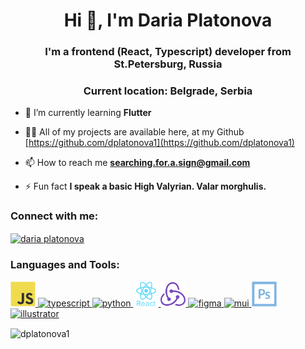 <h1 align="center">Hi 👋, I'm Daria Platonova</h1>
<h3 align="center">I'm a frontend (React, Typescript) developer from St.Petersburg, Russia</h3>
<h3 align="center">Current location: Belgrade, Serbia</h3>

- 🌱 I’m currently learning **Flutter**

- 👨‍💻 All of my projects are available here, at my Github [https://github.com/dplatonova1](https://github.com/dplatonova1)

- 📫 How to reach me **searching.for.a.sign@gmail.com**

- ⚡ Fun fact **I speak a basic High Valyrian. Valar morghulis.**

<h3 align="left">Connect with me:</h3>
<p align="left">
<a href="https://linkedin.com/in/daria platonova" target="blank"><img align="center" src="https://cdn.jsdelivr.net/npm/simple-icons@3.0.1/icons/linkedin.svg" alt="daria platonova" height="30" width="40" /></a>
</p>

<h3 align="left">Languages and Tools:</h3>
<p align="left"> <a href="https://developer.mozilla.org/en-US/docs/Web/JavaScript" target="_blank"> <img src="https://raw.githubusercontent.com/devicons/devicon/master/icons/javascript/javascript-original.svg" alt="javascript" width="40" height="40"/> </a> <a href="https://www.typescriptlang.org/" target="_blank"> <img src="https://cdn.jsdelivr.net/gh/devicons/devicon/icons/typescript/typescript-original.svg" alt="typescript" width="40" height="40"/> </a> <a href="https://www.python.org/" target="_blank"> <img src="https://cdn.jsdelivr.net/gh/devicons/devicon/icons/python/python-original.svg" alt="python" width="40" height="40"/> </a> <a href="https://reactjs.org/" target="_blank"> <img src="https://raw.githubusercontent.com/devicons/devicon/master/icons/react/react-original-wordmark.svg" alt="react" width="40" height="40"/> </a> <a href="https://redux.js.org" target="_blank"> <img src="https://raw.githubusercontent.com/devicons/devicon/master/icons/redux/redux-original.svg" alt="redux" width="40" height="40"/> </a> <a href="https://www.figma.com/" target="_blank"> <img src="https://www.vectorlogo.zone/logos/figma/figma-icon.svg" alt="figma" width="40" height="40"/> </a> <a href="https://mui.com/" target="_blank">
            <img src="https://cdn.jsdelivr.net/gh/devicons/devicon/icons/materialui/materialui-original.svg" alt="mui" width="40" height="40" />
          </a>   <a href="https://www.photoshop.com/en" target="_blank"> <img src="https://raw.githubusercontent.com/devicons/devicon/master/icons/photoshop/photoshop-line.svg" alt="photoshop" width="40" height="40"/> </a> <a href="https://www.adobe.com/in/products/illustrator.html" target="_blank"> <img src="https://www.vectorlogo.zone/logos/adobe_illustrator/adobe_illustrator-icon.svg" alt="illustrator" width="40" height="40"/> </a>   </p>

<p><img align="center" src="https://github-readme-stats.vercel.app/api/top-langs?username=dplatonova1&show_icons=true&locale=en&layout=compact" alt="dplatonova1" /></p>

